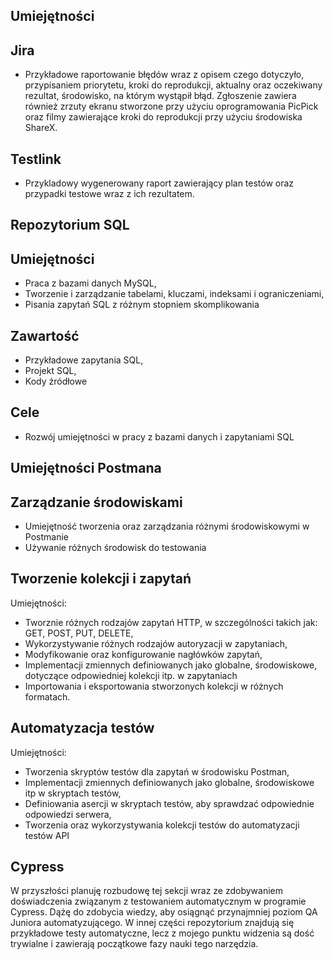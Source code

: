 ## Umiejętności

## Jira
- Przykładowe raportowanie błędów wraz z opisem czego dotyczyło, przypisaniem priorytetu, kroki do reprodukcji, aktualny oraz oczekiwany rezultat, środowisko, na którym wystąpił błąd. Zgłoszenie zawiera również zrzuty ekranu stworzone przy użyciu oprogramowania PicPick oraz filmy zawierające kroki do reprodukcji przy użyciu środowiska ShareX.

## Testlink 

- Przykladowy wygenerowany raport zawierający plan testów oraz przypadki testowe wraz z ich rezultatem.

## Repozytorium SQL

## Umiejętności
- Praca z bazami danych MySQL,
- Tworzenie i zarządzanie tabelami, kluczami, indeksami i ograniczeniami,
- Pisania zapytań SQL z różnym stopniem skomplikowania

## Zawartość
- Przykładowe zapytania SQL,
- Projekt SQL,
- Kody źródłowe

## Cele
- Rozwój umiejętności w pracy z bazami danych i zapytaniami SQL



## Umiejętności Postmana

## Zarządzanie środowiskami

- Umiejętność tworzenia oraz zarządzania różnymi środowiskowymi w Postmanie
- Używanie różnych środowisk do testowania

## Tworzenie kolekcji i zapytań

Umiejętności:
- Tworznie różnych rodzajów zapytań HTTP, w szczególności takich jak: GET, POST, PUT, DELETE,
- Wykorzystywanie różnych rodzajów autoryzacji w zapytaniach, 
- Modyfikowanie oraz konfigurowanie nagłówków zapytań,
- Implementacji zmiennych definiowanych jako globalne, środowiskowe, dotyczące odpowiedniej kolekcji itp. w zapytaniach 
- Importowania i eksportowania stworzonych kolekcji w różnych formatach.

## Automatyzacja testów

Umiejętności:
- Tworzenia skryptów testów dla zapytań w środowisku Postman,
- Implementacji zmiennych definiowanych jako globalne, środowiskowe itp w skryptach testów,
- Definiowania asercji w skryptach testów, aby sprawdzać odpowiednie odpowiedzi serwera,
- Tworzenia oraz wykorzystywania kolekcji testów do automatyzacji testów API

## Cypress 

 W przyszłości planuję rozbudowę tej sekcji</pre> wraz ze zdobywaniem doświadczenia związanym z testowaniem automatycznym w programie Cypress. Dążę do zdobycia wiedzy, aby osiągnąć przynajmniej poziom QA Juniora automatyzującego. W innej części repozytorium znajdują się przykładowe testy automatyczne, lecz z mojego punktu widzenia są dość trywialne i zawierają początkowe fazy nauki tego narzędzia. 
